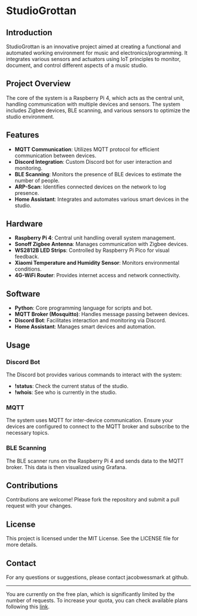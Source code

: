 # StudioGrottan

## Introduction
StudioGrottan is an innovative project aimed at creating a functional and automated working environment for music and electronics/programming. It integrates various sensors and actuators using IoT principles to monitor, document, and control different aspects of a music studio.

## Project Overview
The core of the system is a Raspberry Pi 4, which acts as the central unit, handling communication with multiple devices and sensors. The system includes Zigbee devices, BLE scanning, and various sensors to optimize the studio environment.

## Features
- **MQTT Communication**: Utilizes MQTT protocol for efficient communication between devices.
- **Discord Integration**: Custom Discord bot for user interaction and monitoring.
- **BLE Scanning**: Monitors the presence of BLE devices to estimate the number of people.
- **ARP-Scan**: Identifies connected devices on the network to log presence.
- **Home Assistant**: Integrates and automates various smart devices in the studio.

## Hardware
- **Raspberry Pi 4**: Central unit handling overall system management.
- **Sonoff Zigbee Antenna**: Manages communication with Zigbee devices.
- **WS2812B LED Strips**: Controlled by Raspberry Pi Pico for visual feedback.
- **Xiaomi Temperature and Humidity Sensor**: Monitors environmental conditions.
- **4G-WiFi Router**: Provides internet access and network connectivity.

## Software
- **Python**: Core programming language for scripts and bot.
- **MQTT Broker (Mosquitto)**: Handles message passing between devices.
- **Discord Bot**: Facilitates interaction and monitoring via Discord.
- **Home Assistant**: Manages smart devices and automation.

## Usage

### Discord Bot
The Discord bot provides various commands to interact with the system:
- **!status**: Check the current status of the studio.
- **!whois**: See who is currently in the studio.

### MQTT
The system uses MQTT for inter-device communication. Ensure your devices are configured to connect to the MQTT broker and subscribe to the necessary topics.

### BLE Scanning
The BLE scanner runs on the Raspberry Pi 4 and sends data to the MQTT broker. This data is then visualized using Grafana.

## Contributions
Contributions are welcome! Please fork the repository and submit a pull request with your changes.

## License
This project is licensed under the MIT License. See the LICENSE file for more details.

## Contact
For any questions or suggestions, please contact jacobwessmark at github.

---

You are currently on the free plan, which is significantly limited by the number of requests. To increase your quota, you can check available plans following this [link](https://c7d59216ee8ec59bda5e51ffc17a994d.auth.portal-pluginlab.ai/pricing).

